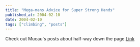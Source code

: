```yaml
---
title: "Mega-mans Advice for Super Strong Hands"
published_at: 2004-02-10
date: 2004-02-10
tags: ["climbing", "posts"]
---
```

Check out Mucau's posts about half-way down the page.[Link](http://www.rockclimbing.com/forums/viewtopic.php?topic=51511&forum=23)